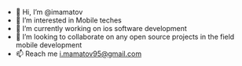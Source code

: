 - 👋 Hi, I’m @imamatov
- 👀 I’m interested in Mobile teches
- 🌱 I’m currently working on ios software development
- 💞️ I’m looking to collaborate on any open source projects in the field mobile development 
- 📫 Reach me i.mamatov95@gmail.com

<!---
imamatov/imamatov is a ✨ special ✨ repository because its `README.md` (this file) appears on your GitHub profile.
You can click the Preview link to take a look at your changes.
--->
